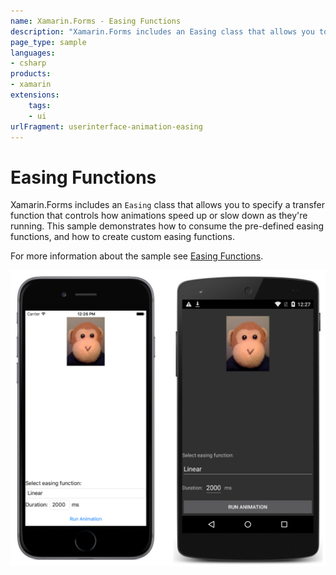 ```yaml
---
name: Xamarin.Forms - Easing Functions
description: "Xamarin.Forms includes an Easing class that allows you to specify a transfer function that controls how animations speed up/slow down (UI)"
page_type: sample
languages:
- csharp
products:
- xamarin
extensions:
    tags:
    - ui
urlFragment: userinterface-animation-easing
---
```

# Easing Functions

Xamarin.Forms includes an `Easing` class that allows you to specify a transfer function that controls how animations speed up or slow down as they're running. This sample demonstrates how to consume the pre-defined easing functions, and how to create custom easing functions.

For more information about the sample see [Easing Functions](https://docs.microsoft.com/xamarin/xamarin-forms/user-interface/animation/easing).

![Easing Functions application screenshot](Screenshots/01All.png "Easing Functions application screenshot")

